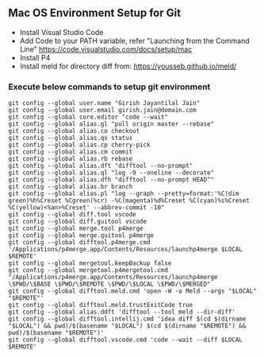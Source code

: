 ## Mac OS Environment Setup for Git

* Install Visual Studio Code 
* Add Code to your PATH variable, refer "Launching from the Command Line" https://code.visualstudio.com/docs/setup/mac
* Install P4
* Install meld for directory diff from: https://yousseb.github.io/meld/

### Execute below commands to setup git environment 

```
git config --global user.name "Girish Jayantilal Jain"
git config --global user.email girish.jain@domain.com
git config --global core.editor "code --wait" 
git config --global alias.gl "pull origin master --rebase"
git config --global alias.co checkout
git config --global alias.qs status
git config --global alias.cp cherry-pick
git config --global alias.cm commit
git config --global alias.rb rebase
git config --global alias.dft "difftool --no-prompt"
git config --global alias.ql "log -9 --oneline --decorate"
git config --global alias.dfh "difftool --no-prompt HEAD^"
git config --global alias.br branch
git config --global alias.pl "log --graph --pretty=format:'%C(dim green)%h%Creset %Cgreen(%cr) -%C(magenta)%d%Creset %C(cyan)%s%Creset %C(yellow)<%an>%Creset' --abbrev-commit -10"
git config --global diff.tool vscode
git config --global diff.guitool vscode
git config --global merge.tool p4merge
git config --global merge.guitool p4merge
git config --global difftool.p4merge.cmd '/Applications/p4merge.app/Contents/Resources/launchp4merge $LOCAL $REMOTE'
git config --global mergetool.keepBackup false
git config --global mergetool.p4mergetool.cmd "/Applications/p4merge.app/Contents/Resources/launchp4merge \$PWD/\$BASE \$PWD/\$REMOTE \$PWD/\$LOCAL \$PWD/\$MERGED"
git config --global difftool.meld.cmd 'open -W -a Meld --args "$LOCAL" "$REMOTE"'
git config --global difftool.meld.trustExitCode true
git config --global alias.ddft 'difftool --tool meld --dir-diff'
git config --global difftool.intellij.cmd 'idea diff $(cd $(dirname "$LOCAL") && pwd)/$(basename "$LOCAL") $(cd $(dirname "$REMOTE") && pwd)/$(basename "$REMOTE")'
git config --global difftool.vscode.cmd 'code --wait --diff $LOCAL $REMOTE'
```
